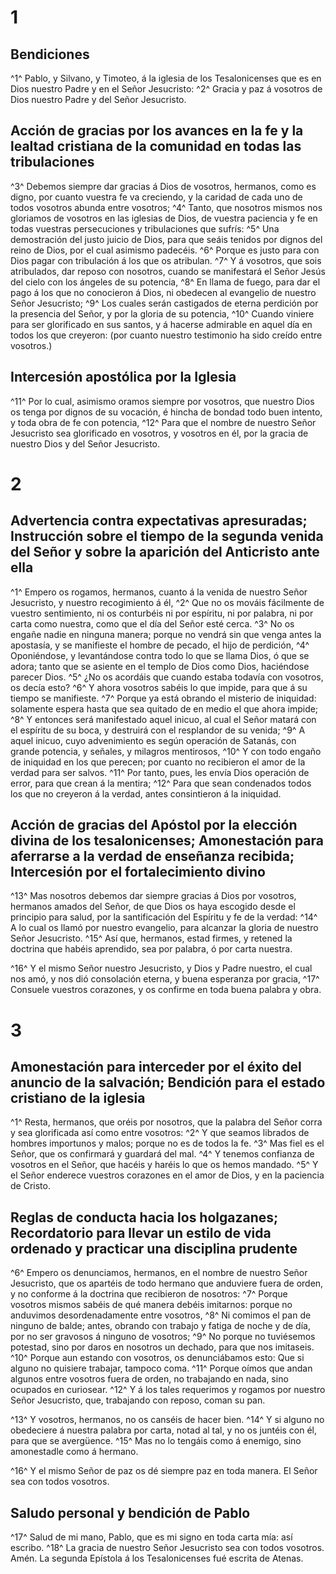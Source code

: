 # 1 
## Bendiciones
^1^ Pablo, y Silvano, y Timoteo, á la iglesia de los Tesalonicenses que es en Dios nuestro Padre y en el Señor Jesucristo: 
^2^ Gracia y paz á vosotros de Dios nuestro Padre y del Señor Jesucristo.

## Acción de gracias por los avances en la fe y la lealtad cristiana de la comunidad en todas las tribulaciones
^3^ Debemos siempre dar gracias á Dios de vosotros, hermanos, como es digno, por cuanto vuestra fe va creciendo, y la caridad de cada uno de todos vosotros abunda entre vosotros; 
^4^ Tanto, que nosotros mismos nos gloriamos de vosotros en las iglesias de Dios, de vuestra paciencia y fe en todas vuestras persecuciones y tribulaciones que sufrís: 
^5^ Una demostración del justo juicio de Dios, para que seáis tenidos por dignos del reino de Dios, por el cual asimismo padecéis. 
^6^ Porque es justo para con Dios pagar con tribulación á los que os atribulan. 
^7^ Y á vosotros, que sois atribulados, dar reposo con nosotros, cuando se manifestará el Señor Jesús del cielo con los ángeles de su potencia, 
^8^ En llama de fuego, para dar el pago á los que no conocieron á Dios, ni obedecen al evangelio de nuestro Señor Jesucristo; 
^9^ Los cuales serán castigados de eterna perdición por la presencia del Señor, y por la gloria de su potencia, 
^10^ Cuando viniere para ser glorificado en sus santos, y á hacerse admirable en aquel día en todos los que creyeron: (por cuanto nuestro testimonio ha sido creído entre vosotros.)

## Intercesión apostólica por la Iglesia
^11^ Por lo cual, asimismo oramos siempre por vosotros, que nuestro Dios os tenga por dignos de su vocación, é hincha de bondad todo buen intento, y toda obra de fe con potencia, 
^12^ Para que el nombre de nuestro Señor Jesucristo sea glorificado en vosotros, y vosotros en él, por la gracia de nuestro Dios y del Señor Jesucristo. 

# 2 
## Advertencia contra expectativas apresuradas; Instrucción sobre el tiempo de la segunda venida del Señor y sobre la aparición del Anticristo ante ella
^1^ Empero os rogamos, hermanos, cuanto á la venida de nuestro Señor Jesucristo, y nuestro recogimiento á él, 
^2^ Que no os mováis fácilmente de vuestro sentimiento, ni os conturbéis ni por espíritu, ni por palabra, ni por carta como nuestra, como que el día del Señor esté cerca. 
^3^ No os engañe nadie en ninguna manera; porque no vendrá sin que venga antes la apostasía, y se manifieste el hombre de pecado, el hijo de perdición, 
^4^ Oponiéndose, y levantándose contra todo lo que se llama Dios, ó que se adora; tanto que se asiente en el templo de Dios como Dios, haciéndose parecer Dios. 
^5^ ¿No os acordáis que cuando estaba todavía con vosotros, os decía esto? 
^6^ Y ahora vosotros sabéis lo que impide, para que á su tiempo se manifieste. 
^7^ Porque ya está obrando el misterio de iniquidad: solamente espera hasta que sea quitado de en medio el que ahora impide; 
^8^ Y entonces será manifestado aquel inicuo, al cual el Señor matará con el espíritu de su boca, y destruirá con el resplandor de su venida; 
^9^ A aquel inicuo, cuyo advenimiento es según operación de Satanás, con grande potencia, y señales, y milagros mentirosos, 
^10^ Y con todo engaño de iniquidad en los que perecen; por cuanto no recibieron el amor de la verdad para ser salvos. 
^11^ Por tanto, pues, les envía Dios operación de error, para que crean á la mentira; 
^12^ Para que sean condenados todos los que no creyeron á la verdad, antes consintieron á la iniquidad.

## Acción de gracias del Apóstol por la elección divina de los tesalonicenses; Amonestación para aferrarse a la verdad de enseñanza recibida; Intercesión por el fortalecimiento divino
^13^ Mas nosotros debemos dar siempre gracias á Dios por vosotros, hermanos amados del Señor, de que Dios os haya escogido desde el principio para salud, por la santificación del Espíritu y fe de la verdad: 
^14^ A lo cual os llamó por nuestro evangelio, para alcanzar la gloria de nuestro Señor Jesucristo. 
^15^ Así que, hermanos, estad firmes, y retened la doctrina que habéis aprendido, sea por palabra, ó por carta nuestra.

^16^ Y el mismo Señor nuestro Jesucristo, y Dios y Padre nuestro, el cual nos amó, y nos dió consolación eterna, y buena esperanza por gracia, 
^17^ Consuele vuestros corazones, y os confirme en toda buena palabra y obra. 

# 3 
## Amonestación para interceder por el éxito del anuncio de la salvación; Bendición para el estado cristiano de la iglesia
^1^ Resta, hermanos, que oréis por nosotros, que la palabra del Señor corra y sea glorificada así como entre vosotros: 
^2^ Y que seamos librados de hombres importunos y malos; porque no es de todos la fe. 
^3^ Mas fiel es el Señor, que os confirmará y guardará del mal. 
^4^ Y tenemos confianza de vosotros en el Señor, que hacéis y haréis lo que os hemos mandado. 
^5^ Y el Señor enderece vuestros corazones en el amor de Dios, y en la paciencia de Cristo.

## Reglas de conducta hacia los holgazanes; Recordatorio para llevar un estilo de vida ordenado y practicar una disciplina prudente
^6^ Empero os denunciamos, hermanos, en el nombre de nuestro Señor Jesucristo, que os apartéis de todo hermano que anduviere fuera de orden, y no conforme á la doctrina que recibieron de nosotros: 
^7^ Porque vosotros mismos sabéis de qué manera debéis imitarnos: porque no anduvimos desordenadamente entre vosotros, 
^8^ Ni comimos el pan de ninguno de balde; antes, obrando con trabajo y fatiga de noche y de día, por no ser gravosos á ninguno de vosotros; 
^9^ No porque no tuviésemos potestad, sino por daros en nosotros un dechado, para que nos imitaseis. 
^10^ Porque aun estando con vosotros, os denunciábamos esto: Que si alguno no quisiere trabajar, tampoco coma. 
^11^ Porque oímos que andan algunos entre vosotros fuera de orden, no trabajando en nada, sino ocupados en curiosear. 
^12^ Y á los tales requerimos y rogamos por nuestro Señor Jesucristo, que, trabajando con reposo, coman su pan.

^13^ Y vosotros, hermanos, no os canséis de hacer bien. 
^14^ Y si alguno no obedeciere á nuestra palabra por carta, notad al tal, y no os juntéis con él, para que se avergüence. 
^15^ Mas no lo tengáis como á enemigo, sino amonestadle como á hermano.

^16^ Y el mismo Señor de paz os dé siempre paz en toda manera. El Señor sea con todos vosotros.

## Saludo personal y bendición de Pablo
^17^ Salud de mi mano, Pablo, que es mi signo en toda carta mía: así escribo. 
^18^ La gracia de nuestro Señor Jesucristo sea con todos vosotros. Amén. La segunda Epístola á los Tesalonicenses fué escrita de Atenas. 